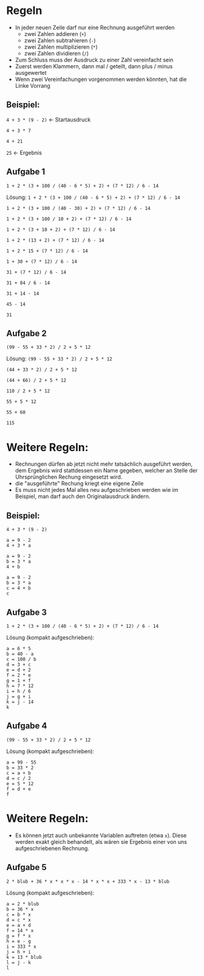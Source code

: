 
# Regeln
- In jeder neuen Zeile darf nur eine Rechnung ausgeführt werden
    - zwei Zahlen addieren (`+`)
    - zwei Zahlen subtrahieren (`-`)
    - zwei Zahlen multiplizieren (`*`)
    - zwei Zahlen dividieren (`/`)
- Zum Schluss muss der Ausdruck zu einer Zahl vereinfacht sein
- Zuerst werden Klammern, dann mal / geteilt, dann plus / minus ausgewertet
- Wenn zwei Vereinfachungen vorgenommen werden könnten, hat die Linke Vorrang


## Beispiel:
`4 + 3 * (9 - 2)` <- Startausdruck

`4 + 3 * 7`

`4 + 21`

`25` <- Ergebnis


## Aufgabe 1
`1 + 2 * (3 + 100 / (40 - 6 * 5) + 2) + (7 * 12) / 6 - 14`

Lösung:
`1 + 2 * (3 + 100 / (40 - 6 * 5) + 2) + (7 * 12) / 6 - 14`

`1 + 2 * (3 + 100 / (40 - 30) + 2) + (7 * 12) / 6 - 14`

`1 + 2 * (3 + 100 / 10 + 2) + (7 * 12) / 6 - 14`

`1 + 2 * (3 + 10 + 2) + (7 * 12) / 6 - 14`

`1 + 2 * (13 + 2) + (7 * 12) / 6 - 14`

`1 + 2 * 15 + (7 * 12) / 6 - 14`

`1 + 30 + (7 * 12) / 6 - 14`

`31 + (7 * 12) / 6 - 14`

`31 + 84 / 6 - 14`

`31 + 14 - 14`

`45 - 14`

`31`


## Aufgabe 2
`(99 - 55 + 33 * 2) / 2 + 5 * 12`

Lösung:
`(99 - 55 + 33 * 2) / 2 + 5 * 12`

`(44 + 33 * 2) / 2 + 5 * 12`

`(44 + 66) / 2 + 5 * 12`

`110 / 2 + 5 * 12`

`55 + 5 * 12`

`55 + 60`

`115`


# Weitere Regeln:
- Rechnungen dürfen ab jetzt nicht mehr tatsächlich ausgeführt werden, 
  dem Ergebnis wird stattdessen ein Name gegeben, 
  welcher an Stelle der Uhrsprünglichen Rechung eingesetzt wird.
- die "ausgeführte" Rechung kriegt eine eigene Zeile
- Es muss nicht jedes Mal alles neu aufgeschrieben werden wie im Beispiel, 
  man darf auch den Originalausdruck ändern.


## Beispiel:
```
4 + 3 * (9 - 2)
```

```
a = 9 - 2
4 + 3 * a
```

```
a = 9 - 2
b = 3 * a
4 + b
```

```
a = 9 - 2
b = 3 * a
c = 4 + b
c
```


## Aufgabe 3
```
1 + 2 * (3 + 100 / (40 - 6 * 5) + 2) + (7 * 12) / 6 - 14
```

Lösung (kompakt aufgeschrieben):
```
a = 6 * 5
b = 40 - a
c = 100 / b
d = 3 + c
e = d + 2
f = 2 * e
g = 1 + f
h = 7 * 12
i = h / 6
j = g + i
k = j - 14
k
```


## Aufgabe 4
```
(99 - 55 + 33 * 2) / 2 + 5 * 12
```

Lösung (kompakt aufgeschrieben):
```
a = 99 - 55
b = 33 * 2
c = a + b
d = c / 2
e = 5 * 12
f = d + e
f
```


# Weitere Regeln:
- Es können jetzt auch unbekannte Variablen auftreten (etwa `x`).
  Diese werden exakt gleich behandelt, als wären sie Ergebnis einer von uns aufgeschriebenen Rechnung.


## Aufgabe 5
```
2 * blub + 36 * x * x * x - 14 * x * x + 333 * x - 13 * blub
```

Lösung (kompakt aufgeschrieben):
```
a = 2 * blub
b = 36 * x
c = b * x
d = c * x
e = a + d
f = 14 * x
g = f * x
h = e - g
i = 333 * x
j = h + i
k = 13 * blub
l = j - k
l
```






